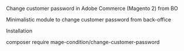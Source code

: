 Change customer password in Adobe Commerce (Magento 2) from BO

Minimalistic module to change customer password from back-office

Installation

composer require mage-condition/change-customer-password
